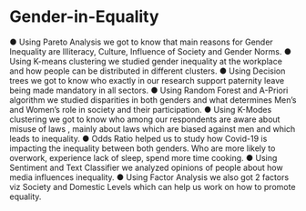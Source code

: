 # Gender-in-Equality
● Using Pareto Analysis we got to know that main reasons for Gender Inequality are Illiteracy, Culture,
Influence of Society and Gender Norms.
● Using K-means clustering we studied gender inequality at the workplace and how people can be
distributed in different clusters.
● Using Decision trees we got to know who exactly in our research support paternity leave being
made mandatory in all sectors.
● Using Random Forest and A-Priori algorithm we studied disparities in both genders and what
determines Men’s and Women’s role in society and their participation.
● Using K-Modes clustering we got to know who among our respondents are aware about misuse of
laws , mainly about laws which are biased against men and which leads to inequality.
● Odds Ratio helped us to study how Covid-19 is impacting the inequality between both genders.
Who are more likely to overwork, experience lack of sleep, spend more time cooking.
● Using Sentiment and Text Classifier we analyzed opinions of people about how media influences
inequality.
● Using Factor Analysis we also got 2 factors viz Society and Domestic Levels which can help us work
on how to promote equality.
